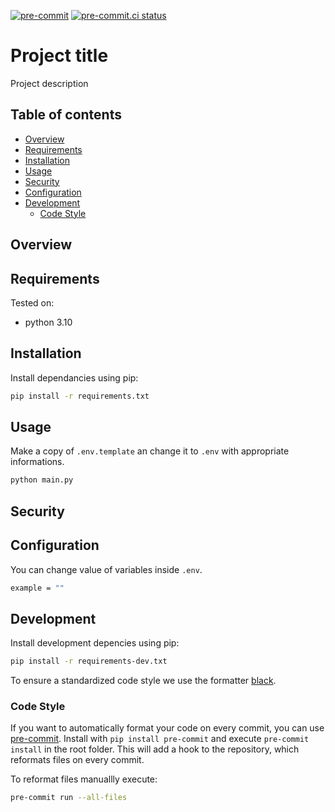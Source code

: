 [![pre-commit](https://img.shields.io/badge/pre--commit-enabled-brightgreen?logo=pre-commit)](https://github.com/pre-commit/pre-commit)
[![pre-commit.ci status](https://results.pre-commit.ci/badge/github/vunhatchuong123/python-setup-template/main.svg)](https://results.pre-commit.ci/latest/github/vunhatchuong123/python-setup-template/main)

# Project title

Project description

## **Table of contents**
<!-- START doctoc generated TOC please keep comment here to allow auto update -->
<!-- DON'T EDIT THIS SECTION, INSTEAD RE-RUN doctoc TO UPDATE -->

- [Overview](#overview)
- [Requirements](#requirements)
- [Installation](#installation)
- [Usage](#usage)
- [Security](#security)
- [Configuration](#configuration)
- [Development](#development)
  - [Code Style](#code-style)

<!-- END doctoc generated TOC please keep comment here to allow auto update -->

## Overview

## Requirements

Tested on:

- python 3.10

## Installation

Install dependancies using pip:

```bash
pip install -r requirements.txt
```

## Usage

Make a copy of `.env.template` an change it to `.env` with appropriate informations.

```bash
python main.py
```

## Security

## Configuration

You can change value of variables inside `.env`.

```bash
example = ""
```

## Development

Install development depencies using pip:

```bash
pip install -r requirements-dev.txt
```

To ensure a standardized code style we use the formatter [black](https://github.com/ambv/black).

### Code Style

If you want to automatically format your code on every commit, you can use [pre-commit](https://pre-commit.com/).
Install with `pip install pre-commit` and
execute `pre-commit install` in the root folder.
This will add a hook to the repository, which reformats files on every commit.

To reformat files manuallly execute:

```bash
pre-commit run --all-files
```
